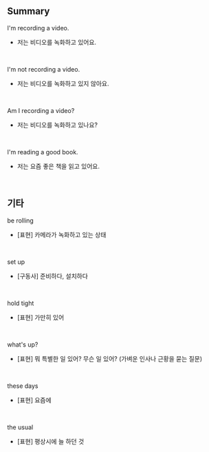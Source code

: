 ## Summary

I'm recording a video.
- 저는 비디오를 녹화하고 있어요.

<br>

I'm not recording a video.
- 저는 비디오를 녹화하고 있지 않아요.

<br>

Am I recording a video?
- 저는 비디오를 녹화하고 있나요?

<br>

I'm reading a good book.
- 저는 요즘 좋은 책을 읽고 있어요.

<br>

## 기타

be rolling
- [표현] 카메라가 녹화하고 있는 상태

<br>

set up
- [구동사] 준비하다, 설치하다

<br>

hold tight
- [표현] 가만히 있어

<br>

what's up?
- [표현] 뭐 특별한 일 있어? 무슨 일 있어? (가벼운 인사나 근황을 묻는 질문)

<br>

these days
- [표현] 요즘에

<br>

the usual
- [표현] 평상시에 늘 하던 것
